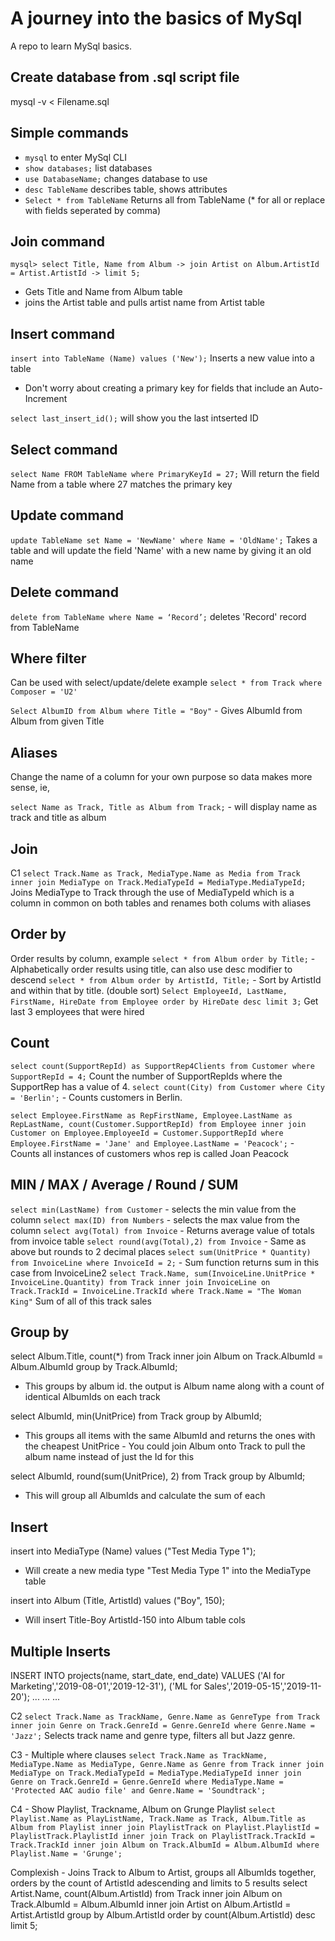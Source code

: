 # A journey into the basics of MySql

A repo to learn MySql basics.

## Create database from .sql script file
mysql -v < Filename.sql

## Simple commands

* `mysql` to enter MySql CLI
* `show databases;` list databases
* `use DatabaseName;` changes database to use
* `desc TableName` describes table, shows attributes
* `Select * from TableName` Returns all from TableName (* for all or replace with fields seperated by comma)

## Join command
`mysql> select Title, Name from Album
    -> join Artist on Album.ArtistId = Artist.ArtistId
    -> limit 5;`

* Gets Title and Name from Album table
* joins the Artist table and pulls artist name from Artist table

## Insert command
`insert into TableName (Name) values ('New');` Inserts a new value into a table

* Don't worry about creating a primary key for fields that include an Auto-Increment 

`select last_insert_id();` will show you the last intserted ID

## Select command
`select Name FROM TableName where PrimaryKeyId = 27;` Will return the field Name from a table where 27 matches the primary key


## Update command
`update TableName set Name = 'NewName' where Name = 'OldName';` Takes a table and will update the field 'Name' with a new name by giving it an old name

## Delete command
`delete from TableName where Name = ‘Record’;` deletes 'Record' record from TableName

## Where filter
Can be used with select/update/delete example
`select * from Track where Composer = 'U2'`

`Select AlbumID from Album where Title = "Boy"` - Gives AlbumId from Album from given Title


## Aliases
Change the name of a column for your own purpose so data makes more sense, ie,

`select Name as Track, Title as Album from Track;` - will display name as track and title as album

## Join
C1
`select Track.Name as Track, MediaType.Name as Media from Track inner join MediaType on Track.MediaTypeId = MediaType.MediaTypeId;`
Joins MediaType to Track through the use of MediaTypeId which is a column in common on both tables and renames both colums with aliases

## Order by
Order results by column, example
`select * from Album order by Title;` - Alphabetically order results using title, can also use desc modifier to descend
`select * from Album order by ArtistId, Title;` - Sort by ArtistId and within that by title. (double sort)
`Select EmployeeId, LastName, FirstName, HireDate from Employee order by HireDate desc limit 3;` Get last 3 employees that were hired

## Count
`select count(SupportRepId) as SupportRep4Clients from Customer where SupportRepId = 4;` Count the number of SupportRepIds where the SupportRep has a value of 4.
`select count(City) from Customer where City = 'Berlin';` - Counts customers in Berlin.

`select Employee.FirstName as RepFirstName, Employee.LastName as RepLastName, count(Customer.SupportRepId) from Employee inner join Customer on Employee.EmployeeId = Customer.SupportRepId where Employee.FirstName = 'Jane' and Employee.LastName = 'Peacock';` - Counts all instances of customers whos rep is called Joan Peacock

## MIN / MAX / Average / Round / SUM
`select min(LastName) from Customer` - selects the min value from the column
`select max(ID) from Numbers` - selects the max value from the column
`select avg(Total) from Invoice` - Returns average value of totals from invoice table
`select round(avg(Total),2) from Invoice` - Same as above but rounds to 2 decimal places
`select sum(UnitPrice * Quantity) from InvoiceLine where InvoiceId = 2;` - Sum function returns sum in this case from InvoiceLine2
`select Track.Name, sum(InvoiceLine.UnitPrice * InvoiceLine.Quantity) from Track inner join InvoiceLine on Track.TrackId = InvoiceLine.TrackId where Track.Name = "The Woman King"` Sum of all of this track sales

## Group by
select Album.Title, count(*) from Track
inner join Album on Track.AlbumId = Album.AlbumId
group by Track.AlbumId;

* This groups by album id. the output is Album name along with a count of identical AlbumIds on each track

select AlbumId, min(UnitPrice) from Track
group by AlbumId;

* This groups all items with the same AlbumId and returns the ones with the cheapest UnitPrice - You could join Album onto Track to pull the album name instead of just the Id for this

select AlbumId, round(sum(UnitPrice), 2) from Track
group by AlbumId;

* This will group all AlbumIds and calculate the sum of each

## Insert
insert into MediaType (Name) values ("Test Media Type 1");
- Will create a new media type "Test Media Type 1" into the MediaType table

insert into Album (Title, ArtistId)
values ("Boy", 150);
- Will insert Title-Boy ArtistId-150 into Album table cols

## Multiple Inserts
INSERT INTO 
	projects(name, start_date, end_date)
VALUES
	('AI for Marketing','2019-08-01','2019-12-31'),
	('ML for Sales','2019-05-15','2019-11-20');
    ...
    ...
    ...



C2
`select Track.Name as TrackName, Genre.Name as GenreType from Track inner join Genre on Track.GenreId = Genre.GenreId where Genre.Name = 'Jazz';`
Selects track name and genre type, filters all but Jazz genre.

C3 - Multiple where clauses
`select Track.Name as TrackName, MediaType.Name as MediaType, Genre.Name as Genre from Track inner join MediaType on Track.MediaTypeId = MediaType.MediaTypeId inner join Genre on Track.GenreId = Genre.GenreId where MediaType.Name = 'Protected AAC audio file' and Genre.Name = 'Soundtrack';`

C4 - Show Playlist, Trackname, Album on Grunge Playlist
`select Playlist.Name as PlayListName, Track.Name as Track, Album.Title as Album from Playlist inner join PlaylistTrack on Playlist.PlaylistId = PlaylistTrack.PlaylistId inner join Track on PlaylistTrack.TrackId = Track.TrackId inner join Album on Track.AlbumId = Album.AlbumId where Playlist.Name = 'Grunge';`

Complexish - Joins Track to Album to Artist, groups all AlbumIds together, orders by the count of ArtistId adescending and limits to 5 results
select Artist.Name, count(Album.ArtistId) from Track
inner join Album on Track.AlbumId = Album.AlbumId
inner join Artist on Album.ArtistId = Artist.ArtistId
group by Album.ArtistId 
order by count(Album.ArtistId) desc
limit 5;